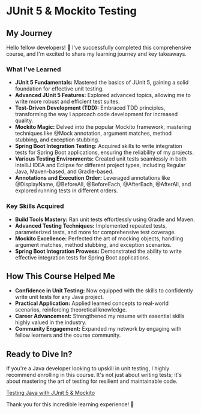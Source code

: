 # JUnit 5 & Mockito Testing
## My Journey

Hello fellow developers! 👋 I've successfully completed this comprehensive course, and I'm excited to share my learning journey and key takeaways.

### What I've Learned

- **JUnit 5 Fundamentals:** Mastered the basics of JUnit 5, gaining a solid foundation for effective unit testing.
- **Advanced JUnit 5 Features:** Explored advanced topics, allowing me to write more robust and efficient test suites.
- **Test-Driven Development (TDD):** Embraced TDD principles, transforming the way I approach code development for increased quality.
- **Mockito Magic:** Delved into the popular Mockito framework, mastering techniques like @Mock annotation, argument matches, method stubbing, and exception stubbing.
- **Spring Boot Integration Testing:** Acquired skills to write integration tests for Spring Boot applications, ensuring the reliability of my projects.
- **Various Testing Environments:** Created unit tests seamlessly in both IntelliJ IDEA and Eclipse for different project types, including Regular Java, Maven-based, and Gradle-based.
- **Annotations and Execution Order:** Leveraged annotations like @DisplayName, @BeforeAll, @BeforeEach, @AfterEach, @AfterAll, and explored running tests in different orders.

### Key Skills Acquired

- **Build Tools Mastery:** Ran unit tests effortlessly using Gradle and Maven.
- **Advanced Testing Techniques:** Implemented repeated tests, parameterized tests, and more for comprehensive test coverage.
- **Mockito Excellence:** Perfected the art of mocking objects, handling argument matches, method stubbing, and exception scenarios.
- **Spring Boot Integration Prowess:** Demonstrated the ability to write effective integration tests for Spring Boot applications.

## How This Course Helped Me

- **Confidence in Unit Testing:** Now equipped with the skills to confidently write unit tests for any Java project.
- **Practical Application:** Applied learned concepts to real-world scenarios, reinforcing theoretical knowledge.
- **Career Advancement:** Strengthened my resume with essential skills highly valued in the industry.
- **Community Engagement:** Expanded my network by engaging with fellow learners and the course community.

## Ready to Dive In?

If you're a Java developer looking to upskill in unit testing, I highly recommend enrolling in this course. It's not just about writing tests; it's about mastering the art of testing for resilient and maintainable code.

[Testing Java with JUnit 5 & Mockito](https://https://www.udemy.com/course/testing-java-code-with-junit-5-and-mockito/)

Thank you for this incredible learning experience! 🚀